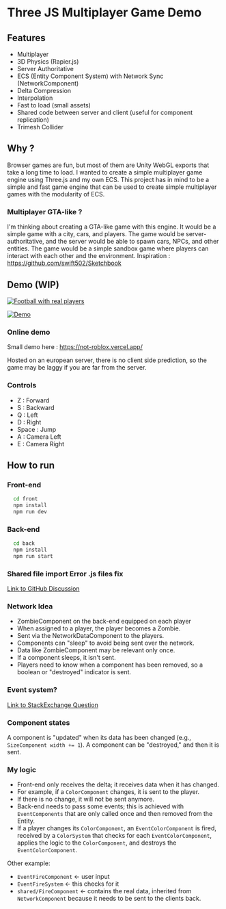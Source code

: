 # Three JS Multiplayer Game Demo

## Features

- Multiplayer
- 3D Physics (Rapier.js)
- Server Authoritative
- ECS (Entity Component System) with Network Sync (NetworkComponent)
- Delta Compression
- Interpolation
- Fast to load (small assets)
- Shared code between server and client (useful for component replication)
- Trimesh Collider

## Why ?

Browser games are fun, but most of them are Unity WebGL exports that take a long time to load.
I wanted to create a simple multiplayer game engine using Three.js and my own ECS. This project has in mind to be a simple and fast game engine that can be used to create simple multiplayer games with the modularity of ECS.

### Multiplayer GTA-like ?

I'm thinking about creating a GTA-like game with this engine. It would be a simple game with a city, cars, and players. The game would be server-authoritative, and the server would be able to spawn cars, NPCs, and other entities. The game would be a simple sandbox game where players can interact with each other and the environment.
Inspiration : https://github.com/swift502/Sketchbook

## Demo (WIP)

[![Football with real players](https://i3.ytimg.com/vi/qVss25u2q9s/maxresdefault.jpg)](https://www.youtube.com/watch?v=qVss25u2q9s "See on youtube")

[![Demo](https://i.ytimg.com/an_webp/Uu3VCuyD9EA/mqdefault_6s.webp?du=3000&sqp=CKDcr64G&rs=AOn4CLCEDb-3N3iwfoqOnx9kS0_Fay3_kg)](https://www.youtube.com/watch?v=Uu3VCuyD9EA "See on youtube")

### Online demo

Small demo here : https://not-roblox.vercel.app/

Hosted on an european server, there is no client side prediction, so the game may be laggy if you are far from the server.

### Controls

- Z : Forward
- S : Backward
- Q : Left
- D : Right
- Space : Jump
- A : Camera Left
- E : Camera Right

## How to run

### Front-end

```bash
  cd front
  npm install
  npm run dev
```

### Back-end

```bash
  cd back
  npm install
  npm run start
```

### Shared file import Error .js files fix

[Link to GitHub Discussion](https://github.com/vercel/next.js/discussions/32237)

### Network Idea

- ZombieComponent on the back-end equipped on each player
- When assigned to a player, the player becomes a Zombie.
- Sent via the NetworkDataComponent to the players.
- Components can "sleep" to avoid being sent over the network.
- Data like ZombieComponent may be relevant only once.
- If a component sleeps, it isn't sent.
- Players need to know when a component has been removed, so a boolean or "destroyed" indicator is sent.

### Event system?

[Link to StackExchange Question](https://gamedev.stackexchange.com/questions/194133/is-it-better-design-to-store-event-effects-within-an-entity-itself-or-within-a)

### Component states

A component is "updated" when its data has been changed (e.g., `SizeComponent width += 1`). A component can be "destroyed," and then it is sent.

### My logic

- Front-end only receives the delta; it receives data when it has changed.
- For example, if a `ColorComponent` changes, it is sent to the player.
- If there is no change, it will not be sent anymore.
- Back-end needs to pass some events; this is achieved with `EventComponents` that are only called once and then removed from the Entity.
- If a player changes its `ColorComponent`, an `EventColorComponent` is fired, received by a `ColorSystem` that checks for each `EventColorComponent`, applies the logic to the `ColorComponent`, and destroys the `EventColorComponent`.

Other example:

- `EventFireComponent` <- user input
- `EventFireSystem` <- this checks for it
- `shared/FireComponent` <- contains the real data, inherited from `NetworkComponent` because it needs to be sent to the clients back.
